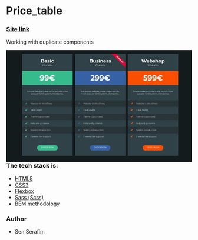 # Price_table

### [Site link](https://hostlife22.github.io/price_table/)

Working with duplicate components

<kbd>
  <img align="right" alt="img" src="Mei6smr.jpeg"  />
</kbd>

### The tech stack is:

- [HTML5](https://en.wikipedia.org/wiki/HTML5)
- [CSS3](https://en.wikipedia.org/wiki/Cascading_Style_Sheets)
- [Flexbox](https://en.wikipedia.org/wiki/CSS_Flexible_Box_Layout)
- [Sass (Scss)](https://sass-lang.com/)
- [BEM methodology](https://en.bem.info/methodology/)

### Author

- Sen Serafim
